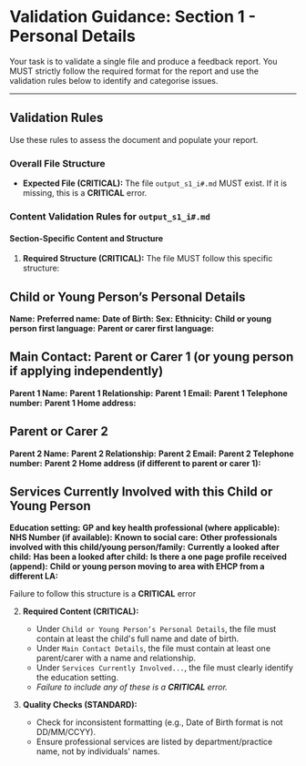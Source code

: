 # Validation Guidance: Section 1 - Personal Details

Your task is to validate a single file and produce a feedback report. You MUST strictly follow the required format for the report and use the validation rules below to identify and categorise issues.

---

## Validation Rules

Use these rules to assess the document and populate your report.

### Overall File Structure

*   **Expected File (CRITICAL):** The file `output_s1_i#.md` MUST exist. If it is missing, this is a **CRITICAL** error.

### Content Validation Rules for `output_s1_i#.md`

#### Section-Specific Content and Structure
1.  **Required Structure (CRITICAL):** The file MUST follow this specific structure:

## Child or Young Person’s Personal Details

**Name:**
**Preferred name:**
**Date of Birth:** 
**Sex:** 
**Ethnicity:**
**Child or young person first language:**
**Parent or carer first language:**

## Main Contact: Parent or Carer 1 (or young person if applying independently)
**Parent 1 Name:** 
**Parent 1 Relationship:**
**Parent 1 Email:**
**Parent 1 Telephone number:**
**Parent 1 Home address:** 

## Parent or Carer 2

**Parent 2 Name:**
**Parent 2 Relationship:**
**Parent 2 Email:**
**Parent 2 Telephone number:**
**Parent 2 Home address (if different to parent or carer 1):** 

## Services Currently Involved with this Child or Young Person

**Education setting:**
**GP and key health professional (where applicable):**
**NHS Number (if available):** 
**Known to social care:** 
**Other professionals involved with this child/young person/family:** 
**Currently a looked after child:** 
**Has been a looked after child:** 
**Is there a one page profile received (append):** 
**Child or young person moving to area with EHCP from a different LA:** 

Failure to follow this structure is a **CRITICAL** error

2.  **Required Content (CRITICAL):**
    *   Under `Child or Young Person’s Personal Details`, the file must contain at least the child's full name and date of birth.
    *   Under `Main Contact Details`, the file must contain at least one parent/carer with a name and relationship.
    *   Under `Services Currently Involved...`, the file must clearly identify the education setting.
    *   *Failure to include any of these is a **CRITICAL** error.*

3.  **Quality Checks (STANDARD):**
    *   Check for inconsistent formatting (e.g., Date of Birth format is not DD/MM/CCYY).
    *   Ensure professional services are listed by department/practice name, not by individuals' names.


